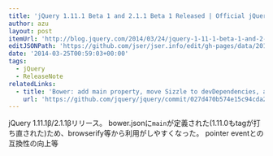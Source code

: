 ```yaml
---
title: 'jQuery 1.11.1 Beta 1 and 2.1.1 Beta 1 Released | Official jQuery Blog'
author: azu
layout: post
itemUrl: 'http://blog.jquery.com/2014/03/24/jquery-1-11-1-beta-1-and-2-1-1-beta-1-released/'
editJSONPath: 'https://github.com/jser/jser.info/edit/gh-pages/data/2014/03/index.json'
date: '2014-03-25T00:59:03+00:00'
tags:
  - jQuery
  - ReleaseNote
relatedLinks:
  - title: 'Bower: add main property, move Sizzle to devDependencies, add license pr... · 027d470 · jquery/jquery'
    url: 'https://github.com/jquery/jquery/commit/027d470b574e15c94cda28f5e2c7a0ed54c11fa6'
---
```

jQuery 1.11.1β/2.1.1βリリース。
bower.jsonに`main`が定義された(1.11.0もtagが打ち直された)ため、browserify等から利用がしやすくなった。
pointer eventとの互換性の向上等
